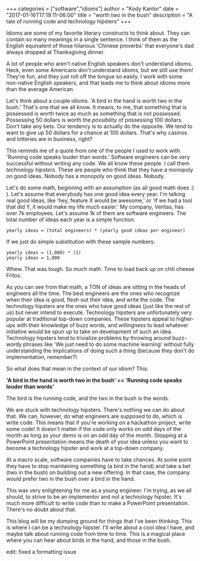 +++
categories = ["software","idioms"]
author = "Kody Kantor"
date = "2017-01-16T17:19:11-06:00"
title = "worth two in the bush"
description = "A tale of running code and technology hipsters"
+++

Idioms are some of my favorite literary constructs to think about. They can
contain so many meanings in a single sentence. I think of them as the English
equivalent of those hilarious 'Chinese proverbs' that everyone's dad always
dropped at Thanksgiving dinner.

A lot of people who aren't native English speakers don't understand idioms.
Heck, even some Americans don't understand idioms, but we still use them!
They're fun, and they just roll off the tongue so easily. I work with some
non-native English speakers, and that leads me to think about idioms more than
the average American.

Let's think about a couple idioms. 'A bird in the hand is worth two in the
bush.' That's one that we all know. It means, to me, that something that is
possessed is worth twice as much as something that is not possessed. Possessing
50 dollars is worth the *possibility* of possessing 100 dollars. Don't take any
bets. Our tendency is to actually do the opposite. We tend to want to give up 50
dollars for a chance at 100 dollars. That's why casinos and lotteries are in
business, right?

This reminds me of a quote from one of the people I used to work with. 'Running
code speaks louder than words.' Software engineers can be very successful
without writing any code. We all know these people. I call them *technology
hipsters*. These are people who think that they have a monopoly on good ideas.
Nobody has a monopoly on good ideas. Nobody.

Let's do some math, beginning with an assumption (as all good math does :) ).
Let's assume that everybody has one good idea every year. I'm talking real good
ideas, like 'hey, feature X would be awesome,' or 'if we had a tool that did Y,
it would make my life much easier.' My company, Veritas, has over 7k employees.
Let's assume 1k of them are software engineers. The total number of ideas each
year is a simple function.

```
yearly ideas = (total engineers) * (yearly good ideas per engineer)
```
If we just do simple substitution with these sample numbers:
```
yearly ideas = (1,000) * (1)
yearly ideas = 1,000
```
Whew. That was tough. So much math. Time to load back up on chili cheese Fritos.

As you can see from that math, a TON of ideas are sitting in the heads of
engineers all the time. The best engineers are the ones who recognize when their
idea is good, flesh out their idea, and write the code. The technology hipsters
are the ones who have good ideas (just like the rest of us) but never intend to
execute. Technology hipsters are unfortunately very popular at traditional
top-down companies. These hipsters appeal to higher-ups with their knowledge of
buzz words, and willingness to lead whatever initiative would be spun up to take
on development of such an idea. Technology hipsters tend to trivialize problems
by throwing around buzz-wordy phrases like 'We just need to do some machine
learning' without fully understanding the implications of doing such a thing
(because they don't do implementation, remember?)

So what does that mean in the context of our idiom? This:

**'A bird in the hand is worth two in the bush' == 'Running code speaks louder
than words'**

The bird is the running code, and the two in the bush is the words.

We are stuck with technology hipsters. There's nothing we can do about that. We
can, however, do what engineers are supposed to do, which is write code. This
means that if you're working on a hackathon project, write some code! It doesn't
matter if the code only works on odd days of the month as long as your demo is
on an odd day of the month. Stopping at a PowerPoint presentation means the
death of your idea unless you want to become a technology hipster and work at a
top-down company.

At a macro scale, software companies have to take chances. At some point they
have to stop maintaining something (a bird in the hand) and take a bet (two in
the bush) on building out a new offering. In that case, the company would prefer
two in the bush over a bird in the hand.

This was very enlightening for me as a young engineer. I'm trying, as we all
should, to strive to be an implementor and not a technology hipster. It's much
more difficult to write code than to make a PowerPoint presentation. There's no
doubt about that.

This blog will be my dumping ground for things that I've been thinking. This is
where I can be a technology hipster. I'll write about a cool idea I have, and
maybe talk about running code from time to time. This is a magical place where
you can hear about birds in the hand, and those in the bush.

edit: fixed a formatting issue
